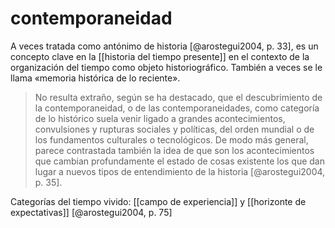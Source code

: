 # contemporaneidad
A veces tratada como antónimo de historia [@arostegui2004, p. 33], es un concepto clave en la [[historia del tiempo presente]] en el contexto de la organización del tiempo como objeto historiográfico. También a veces se le llama «memoria histórica de lo reciente».

>No resulta extraño, según se ha destacado, que el descubrimiento de la contemporaneidad, o de las contemporaneidades, como categoría de lo histórico suela venir ligado a grandes acontecimientos, convulsiones y rupturas sociales y políticas, del orden mundial o de los fundamentos culturales o tecnológicos. De modo más general, parece contrastada también la idea de que son los acontecimientos que cambian profundamente el estado de cosas existente los que dan lugar a nuevos tipos de entendimiento de la historia [@arostegui2004, p. 35].

Categorías del tiempo vivido: [[campo de experiencia]] y [[horizonte de expectativas]] [@arostegui2004, p. 75]
